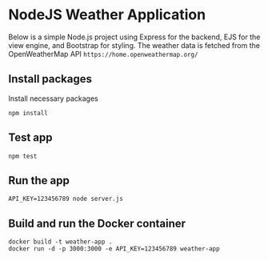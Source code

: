 # NodeJS Weather Application
Below is a simple Node.js project using Express for the backend, EJS for the view engine, and Bootstrap for styling. The weather data is fetched from the OpenWeatherMap API `https://home.openweathermap.org/`

## Install packages
Install necessary packages
```
npm install
```
## Test app 
```
npm test
```

## Run the app
```
API_KEY=123456789 node server.js 
```

##  Build and run the Docker container
```
docker build -t weather-app .
docker run -d -p 3000:3000 -e API_KEY=123456789 weather-app
```